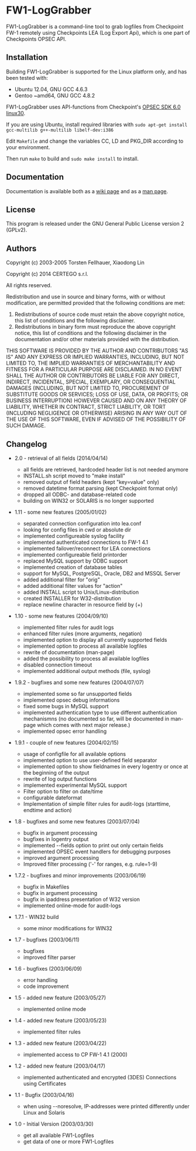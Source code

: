 # FW1-LogGrabber

FW1-LogGrabber is a command-line tool to grab logfiles from Checkpoint FW-1 remotely using Checkpoints LEA (Log Export Api), which is one part of Checkpoints OPSEC API.

## Installation

Building FW1-LogGrabber is supported for the Linux platform only, and has been tested with:
* Ubuntu 12.04, GNU GCC 4.6.3
* Gentoo ~amd64, GNU GCC 4.8.2

FW1-LogGrabber uses API-functions from Checkpoint's [OPSEC SDK 6.0 linux30](http://supportcontent.checkpoint.com/file_download?id=7385).

If you are using Ubuntu, install required libraries with ``sudo apt-get install gcc-multilib g++-multilib libelf-dev:i386``

Edit ``Makefile`` and change the variables CC, LD and PKG_DIR according to your environment.

Then run ``make`` to build and ``sudo make install`` to install.

## Documentation

Documentation is available both as a [wiki page](https://github.com/certego/fw1-loggrabber/wiki/FW1-LOGGRABBER) and as a [man page](https://raw.githubusercontent.com/certego/fw1-loggrabber/master/fw1-loggrabber.1).

## License

This program is released under the GNU General Public License version 2 (GPLv2).

## Authors

Copyright (c) 2003-2005 Torsten Fellhauer, Xiaodong Lin

Copyright (c) 2014 CERTEGO s.r.l.

All rights reserved.

Redistribution and use in source and binary forms, with or without modification, are permitted provided that the following conditions are met:

1. Redistributions of source code must retain the above copyright notice, this list of conditions and the following disclaimer.
2. Redistributions in binary form must reproduce the above copyright notice, this list of conditions and the following disclaimer in the documentation and/or other materials provided with the distribution.

THIS SOFTWARE IS PROVIDED BY THE AUTHOR AND CONTRIBUTORS "AS IS" AND ANY EXPRESS OR IMPLIED WARRANTIES, INCLUDING, BUT NOT LIMITED TO, THE IMPLIED WARRANTIES OF MERCHANTABILITY AND FITNESS FOR A PARTICULAR PURPOSE ARE DISCLAIMED.  IN NO EVENT SHALL THE AUTHOR OR CONTRIBUTORS BE LIABLE FOR ANY DIRECT, INDIRECT, INCIDENTAL, SPECIAL, EXEMPLARY, OR CONSEQUENTIAL DAMAGES (INCLUDING, BUT NOT LIMITED TO, PROCUREMENT OF SUBSTITUTE GOODS OR SERVICES; LOSS OF USE, DATA, OR PROFITS; OR BUSINESS INTERRUPTION) HOWEVER CAUSED AND ON ANY THEORY OF LIABILITY, WHETHER IN CONTRACT, STRICT LIABILITY, OR TORT (INCLUDING NEGLIGENCE OR OTHERWISE) ARISING IN ANY WAY OUT OF THE USE OF THIS SOFTWARE, EVEN IF ADVISED OF THE POSSIBILITY OF SUCH DAMAGE.

## Changelog

* 2.0 - retrieval of all fields (2014/04/14)
    * all fields are retrieved, hardcoded header list is not needed anymore
    * INSTALL.sh script moved to "make install"
    * removed output of field headers (kept "key=value" only)
    * removed datetime format parsing (kept Checkpoint format only)
    * dropped all ODBC- and database-related code
    * building on WIN32 or SOLARIS is no longer supported

* 1.11 - some new features (2005/01/02)
    * separated connection configuration into lea.conf
    * looking for config files in cwd or absolute dir
    * implemented configureable syslog facility
    * implemented authenticated connections to FW-1 4.1
    * implemented failover/reconnect for LEA connections
    * implemented configureable field printorder
    * replaced MySQL support by ODBC support
    * implemented creation of database tables
    * support for MySQL, PostgreSQL, Oracle, DB2 and MSSQL Server
    * added additional filter for "orig"
    * added additional filter values for "action"
    * added INSTALL script to Unix/Linux-distribution
    * created INSTALLER for W32-distribution
    * replace newline character in resource field by (+)

* 1.10 - some new features (2004/09/10)
    * implemented filter rules for audit logs
    * enhanced filter rules (more arguments, negation)
    * implemented option to display all currently supported fields
    * implemented option to process all available logfiles
    * rewrite of documentation (man-page)
    * added the possibility to process all available logfiles
    * disabled connection timeout
    * implemented additional output methods (file, syslog)

* 1.9.2 - bugfixes and some new features (2004/07/07)
    * implemented some so far unsupported fields
    * implemented opsec debug informations
    * fixed some bugs in MySQL support
    * implemented authentication type to use different authentication mechanismns (no documented so far, will be documented in man-page which comes with next major release.)
    * implemented opsec error handling

* 1.9.1 - couple of new features (2004/02/15)
    * usage of configfile for all available options
    * implemented option to use user-defined field separator
    * implemented option to show fieldnames in every logentry or once at the beginning of the output
    * rewrite of log output functions
    * implemented experimental MySQL support
    * Filter option to filter on date/time
    * configurable dateformat
    * Implementation of simple filter rules for audit-logs (starttime, endtime and action)

* 1.8 - bugfixes and some new features (2003/07/04)
    * bugfix in argument processing
    * bugfixes in logentry output
    * implemented --fields option to print out only certain fields
    * implemented OPSEC event handlers for debugging purposes
    * improved argument processing
    * Improved filter processing ('-' for ranges, e.g. rule=1-9)

* 1.7.2 - bugfixes and minor improvements (2003/06/19)
    * bugfix in Makefiles
    * bugfix in argument processing 
    * bugfix in ipaddress presentation of W32 version
    * implemented online-mode for audit-logs

* 1.7.1 - WIN32 build
    * some minor modifications for WIN32

* 1.7 - bugfixes (2003/06/11)
    * bugfixes
    * improved filter parser

* 1.6 - bugfixes (2003/06/09)
    * error handling
    * code improvement

* 1.5 - added new feature (2003/05/27)
    * implemented online mode

* 1.4 - added new feature (2003/05/23)
    * implemented filter rules
 
* 1.3 - added new feature (2003/04/22)
    * implemented access to CP FW-1 4.1 (2000)

* 1.2 - added new feature (2003/04/17)
    * implemented authenticated and encrypted (3DES) Connections using Certificates

* 1.1 - Bugfix (2003/04/16)
    * when using --noresolve, IP-addresses were printed differently under Linux and Solaris

* 1.0 - Initial Version (2003/03/30)
    * get all available FW1-Logfiles
    * get data of one or more FW1-Logfiles

